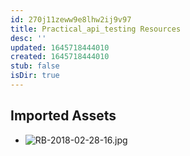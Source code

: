 ```yaml
---
id: 270j11zeww9e8lhw2ij9v97
title: Practical_api_testing Resources
desc: ''
updated: 1645718444010
created: 1645718444010
stub: false
isDir: true
---
```

## Imported Assets
- ![RB-2018-02-28-16.jpg](/assets/rb-2018-02-28-16-w12m5050dvb1.jpg)
